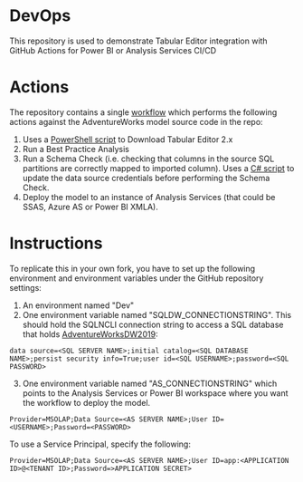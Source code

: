 # DevOps
This repository is used to demonstrate Tabular Editor integration with GitHub Actions for Power BI or Analysis Services CI/CD

# Actions
The repository contains a single [workflow](https://github.com/TabularEditor/DevOps/blob/main/.github/workflows/BuildAndValidateTabularModel.yml) which performs the following actions against the AdventureWorks model source code in the repo:

1. Uses a [PowerShell script](https://github.com/TabularEditor/DevOps/blob/main/Scripts/DownloadTE2.ps1) to Download Tabular Editor 2.x
2. Run a Best Practice Analysis
3. Run a Schema Check (i.e. checking that columns in the source SQL partitions are correctly mapped to imported column). Uses a [C# script](https://github.com/TabularEditor/DevOps/blob/main/Scripts/ReplaceDataSourceConnectionString.csx) to update the data source credentials before performing the Schema Check.
4. Deploy the model to an instance of Analysis Services (that could be SSAS, Azure AS or Power BI XMLA).

# Instructions

To replicate this in your own fork, you have to set up the following environment and environment variables under the GitHub repository settings:

1. An environment named "Dev"
2. One environment variable named "SQLDW_CONNECTIONSTRING". This should hold the SQLNCLI connection string to access a SQL database that holds [AdventureWorksDW2019](https://github.com/Microsoft/sql-server-samples/releases/download/adventureworks/AdventureWorksDW2019.bak):

  ```connectionstring
  data source=<SQL SERVER NAME>;initial catalog=<SQL DATABASE NAME>;persist security info=True;user id=<SQL USERNAME>;password=<SQL PASSWORD>
  ```
3. One environment variable named "AS_CONNECTIONSTRING" which points to the Analysis Services or Power BI workspace where you want the workflow to deploy the model.
  ```connectionstring
  Provider=MSOLAP;Data Source=<AS SERVER NAME>;User ID=<USERNAME>;Password=<PASSWORD>
  ```
  To use a Service Principal, specify the following:
  ```connectionstring
  Provider=MSOLAP;Data Source=<AS SERVER NAME>;User ID=app:<APPLICATION ID>@<TENANT ID>;Password=>APPLICATION SECRET>
  ```
